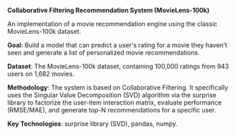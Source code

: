 **Collaborative Filtering Recommendation System (MovieLens-100k)**

An implementation of a movie recommendation engine using the classic MovieLens-100k dataset.

**Goal**: Build a model that can predict a user's rating for a movie they haven't seen and generate a list of personalized movie recommendations.

**Dataset**: The MovieLens-100k dataset, containing 100,000 ratings from 943 users on 1,682 movies.

**Methodology**: The system is based on Collaborative Filtering. It specifically uses the Singular Value Decomposition (SVD) algorithm via the surprise library to factorize the user-item interaction matrix, evaluate performance (RMSE/MAE), and generate top-N recommendations for a specific user.

**Key Technologies**: surprise library (SVD), pandas, numpy.
